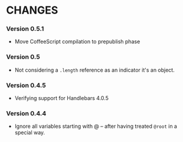 # CHANGES

### Version 0.5.1

* Move CoffeeScript compilation to prepublish phase

### Version 0.5

* Not considering a `.length` reference as an indicator it's an object.

### Version 0.4.5

* Verifying support for Handlebars 4.0.5

### Version 0.4.4

* Ignore all variables starting with @ – after having treated `@root` in a special way.
